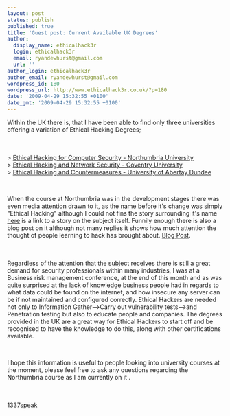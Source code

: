 ```yaml
---
layout: post
status: publish
published: true
title: 'Guest post: Current Available UK Degrees'
author:
  display_name: ethicalhack3r
  login: ethicalhack3r
  email: ryandewhurst@gmail.com
  url: ''
author_login: ethicalhack3r
author_email: ryandewhurst@gmail.com
wordpress_id: 180
wordpress_url: http://www.ethicalhack3r.co.uk/?p=180
date: '2009-04-29 15:32:55 +0100'
date_gmt: '2009-04-29 15:32:55 +0100'
---
```

<p>Within the UK there is, that I have been able to find only three universities offering a variation of Ethical Hacking Degrees;</p>
<p><strong><span style="text-decoration: underline;"></span><br />
</strong><br />
&gt; <a title="Northumbria Ethical Hacking" href="http://northumbria.ac.uk/?view=CourseDetail&amp;code=UUSETH1" target="_blank">Ethical Hacking for Computer Security - Northumbria University</a><br />
&gt; <a title="Coventry Ethical Hacking" href="http://wwwm.coventry.ac.uk/undergraduate/ugstudy/Pages/ugft.aspx?itemID=293" target="_blank">Ethical Hacking and Network Security - Coventry University</a><br />
&gt; <a title="Ethical Hacking Aberdeen" href="http://www.abertay.ac.uk/Courses/CDetails.cfm?CID=363&amp;Key=004.002" target="_blank">Ethical Hacking and Countermeasures - University of Abertay Dundee</a></p>
<p><strong><span style="text-decoration: underline;"></span><br />
</strong></p>
<p>When the course at Northumbria was in the development stages there was even media attention drawn to it, as the name before it's change was simply "Ethical Hacking" although I could not fins the story surrounding it's name <a class="postlink" href="http://www.bbc.co.uk/tyne/content/articles/2008/02/06/ethical_hacking_feature.shtml">here</a> is a link to a story on the subject itself. Funnily enough there is also a blog post on it although not many replies it shows how much attention the thought of people learning to hack has brought about. <a class="postlink" href="http://slipouts.blogspot.com/2008/09/ethical-hacking-degree-certified.html">Blog Post</a>.</p>
<p><span style="color: #ffffff;">'<br />
</span><br />
Regardless of the attention that the subject receives there is still a great demand for security professionals within many industries, I was at a Business risk management conference, at the end of this month and as was quite surprised at the lack of knowledge business people had in regards to what data could be found on the internet, and how insecure any server can be if not maintained and configured correctly. Ethical Hackers are needed not only to Information Gather--&gt;Carry out vulnerability tests--&gt;and Penetration testing but also to educate people and companies. The degrees provided in the UK are a great way for Ethical Hackers to start off and be recognised to have the knowledge to do this, along with other certifications available.</p>
<p><strong><span style="text-decoration: underline;"></span><br />
</strong></p>
<p>I hope this information is useful to people looking into university courses at the moment, please feel free to ask any questions regarding the Northumbria course as I am currently on it .</p>
<p><strong><span style="text-decoration: underline;"></span><br />
</strong><br />
1337speak</p>
